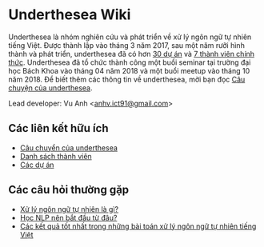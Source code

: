# Underthesea Wiki

Underthesea là nhóm nghiên cứu và phát triển về xử lý ngôn ngữ tự nhiên tiếng Việt. Được thành lập vào tháng 3 năm 2017, sau một năm rưỡi hình thành và phát triển, underthesea đã có hơn [30 dự án](https://github.com/undertheseanlp) và [7 thành viên chính thức](https://github.com/undertheseanlp/underthesea/wiki/Danh-sách-thành-viên). Underthesea đã tổ chức thành công một buổi seminar tại trường đại học Bách Khoa vào tháng 04 năm 2018 và một buổi meetup vào tháng 10 năm 2018. Để biết thêm các thông tin về underthesea, mời bạn đọc [Câu chuyện của underthesea](https://github.com/undertheseanlp/underthesea/wiki/Câu-chuyện-của-underthesea).

Lead developer: Vu Anh <[anhv.ict91@gmail.com](mailto:anhv.ict91@gmail.com)>

## Các liên kết hữu ích

* [Câu chuyển của underthesea](https://github.com/undertheseanlp/underthesea/wiki/Câu-chuyện-của-underthesea)
* [Danh sách thành viên](https://github.com/undertheseanlp/underthesea/wiki/Danh-sách-thành-viên)
* [Các dự án](https://github.com/undertheseanlp/underthesea/wiki/Các-dự-án)

## Các câu hỏi thường gặp

* [Xử lý ngôn ngữ tự nhiên là gì?](https://drive.google.com/file/d/152-XDtZ8mi9wET4jyDV3kg8PLome_zXK/view?usp=sharing)
* [Học NLP nên bắt đầu từ đâu?](https://github.com/undertheseanlp/underthesea/wiki/Học-NLP-nên-bắt-đầu-từ-đâu%3F)
* [Các kết quả tốt nhất trong những bài toán xử lý ngôn ngữ tự nhiên tiếng Việt](https://github.com/undertheseanlp/NLP-Vietnamese-progress)